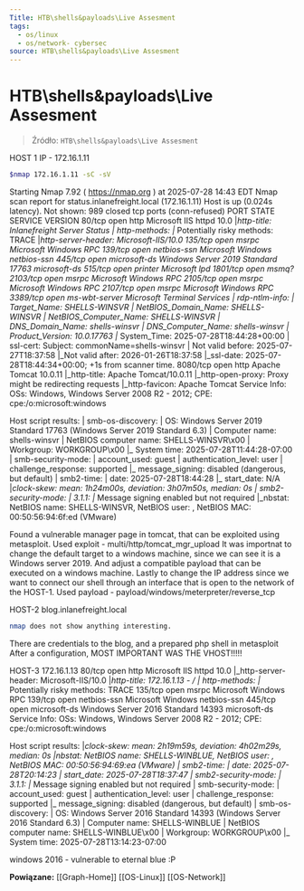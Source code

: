 ```yaml
---
Title: HTB\shells&payloads\Live Assesment
tags:
  - os/linux
  - os/network- cybersec
source: HTB\shells&payloads\Live Assesment
---
```


# HTB\shells&payloads\Live Assesment

> Źródło: `HTB\shells&payloads\Live Assesment`

HOST 1
IP - 172.16.1.11
```bash
$nmap 172.16.1.11 -sC -sV
```

Starting Nmap 7.92 ( https://nmap.org ) at 2025-07-28 14:43 EDT
Nmap scan report for status.inlanefreight.local (172.16.1.11)
Host is up (0.024s latency).
Not shown: 989 closed tcp ports (conn-refused)
PORT     STATE SERVICE       VERSION
80/tcp   open  http          Microsoft IIS httpd 10.0
|_http-title: Inlanefreight Server Status
| http-methods:
|_  Potentially risky methods: TRACE
|_http-server-header: Microsoft-IIS/10.0
135/tcp  open  msrpc         Microsoft Windows RPC
139/tcp  open  netbios-ssn   Microsoft Windows netbios-ssn
445/tcp  open  microsoft-ds  Windows Server 2019 Standard 17763 microsoft-ds
515/tcp  open  printer       Microsoft lpd
1801/tcp open  msmq?
2103/tcp open  msrpc         Microsoft Windows RPC
2105/tcp open  msrpc         Microsoft Windows RPC
2107/tcp open  msrpc         Microsoft Windows RPC
3389/tcp open  ms-wbt-server Microsoft Terminal Services
| rdp-ntlm-info:
|   Target_Name: SHELLS-WINSVR
|   NetBIOS_Domain_Name: SHELLS-WINSVR
|   NetBIOS_Computer_Name: SHELLS-WINSVR
|   DNS_Domain_Name: shells-winsvr
|   DNS_Computer_Name: shells-winsvr
|   Product_Version: 10.0.17763
|_  System_Time: 2025-07-28T18:44:28+00:00
| ssl-cert: Subject: commonName=shells-winsvr
| Not valid before: 2025-07-27T18:37:58
|_Not valid after:  2026-01-26T18:37:58
|_ssl-date: 2025-07-28T18:44:34+00:00; +1s from scanner time.
8080/tcp open  http          Apache Tomcat 10.0.11
|_http-title: Apache Tomcat/10.0.11
|_http-open-proxy: Proxy might be redirecting requests
|_http-favicon: Apache Tomcat
Service Info: OSs: Windows, Windows Server 2008 R2 - 2012; CPE: cpe:/o:microsoft:windows

Host script results:
| smb-os-discovery:
|   OS: Windows Server 2019 Standard 17763 (Windows Server 2019 Standard 6.3)
|   Computer name: shells-winsvr
|   NetBIOS computer name: SHELLS-WINSVR\x00
|   Workgroup: WORKGROUP\x00
|_  System time: 2025-07-28T11:44:28-07:00
| smb-security-mode:
|   account_used: guest
|   authentication_level: user
|   challenge_response: supported
|_  message_signing: disabled (dangerous, but default)
| smb2-time:
|   date: 2025-07-28T18:44:28
|_  start_date: N/A
|_clock-skew: mean: 1h24m00s, deviation: 3h07m50s, median: 0s
| smb2-security-mode:
|   3.1.1:
|_    Message signing enabled but not required
|_nbstat: NetBIOS name: SHELLS-WINSVR, NetBIOS user: <unknown>, NetBIOS MAC: 00:50:56:94:6f:ed (VMware)

Found a vulnerable manager page in tomcat, that can be exploited using metasploit.
Used exploit - multi/http/tomcat_mgr_upload
It was importnat to change the default target to a windows machine, since we can see it is a Windows server 2019.
And adjust a compatible payload that can be executed on a windows machine.
Lastly to change the IP address since we want to connect our shell through an interface that is open to the network of the HOST-1.
Used payload - payload/windows/meterpreter/reverse_tcp

HOST-2 blog.inlanefreight.local
```bash
nmap does not show anything interesting.
```

There are credentials to the blog, and a prepared php shell in metasploit
After a configuration, MOST IMPORTANT WAS THE VHOST!!!!!

HOST-3 172.16.1.13
80/tcp  open  http         Microsoft IIS httpd 10.0
|_http-server-header: Microsoft-IIS/10.0
|_http-title: 172.16.1.13 - /
| http-methods:
|_  Potentially risky methods: TRACE
135/tcp open  msrpc        Microsoft Windows RPC
139/tcp open  netbios-ssn  Microsoft Windows netbios-ssn
445/tcp open  microsoft-ds Windows Server 2016 Standard 14393 microsoft-ds
Service Info: OSs: Windows, Windows Server 2008 R2 - 2012; CPE: cpe:/o:microsoft:windows

Host script results:
|_clock-skew: mean: 2h19m59s, deviation: 4h02m29s, median: 0s
|_nbstat: NetBIOS name: SHELLS-WINBLUE, NetBIOS user: <unknown>, NetBIOS MAC: 00:50:56:94:69:ea (VMware)
| smb2-time:
|   date: 2025-07-28T20:14:23
|_  start_date: 2025-07-28T18:37:47
| smb2-security-mode:
|   3.1.1:
|_    Message signing enabled but not required
| smb-security-mode:
|   account_used: guest
|   authentication_level: user
|   challenge_response: supported
|_  message_signing: disabled (dangerous, but default)
| smb-os-discovery:
|   OS: Windows Server 2016 Standard 14393 (Windows Server 2016 Standard 6.3)
|   Computer name: SHELLS-WINBLUE
|   NetBIOS computer name: SHELLS-WINBLUE\x00
|   Workgroup: WORKGROUP\x00
|_  System time: 2025-07-28T13:14:23-07:00

windows 2016 - vulnerable to eternal blue :P

**Powiązane:** [[Graph-Home]] [[OS-Linux]] [[OS-Network]]
